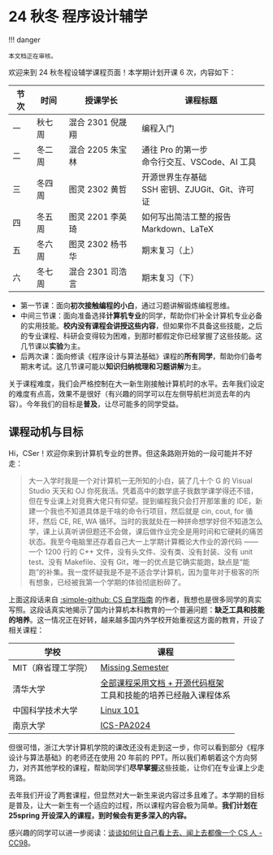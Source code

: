 # 24 秋冬 程序设计辅学

!!! danger

    本文档正在审核。

欢迎来到 24 秋冬程设辅学课程页面！本学期计划开课 6 次，内容如下：

| 节次 | 时间 | 授课学长 | 课程标题 |
| --- | --- | --- | --- |
| 一 | 秋七周 | 混合 2301 倪晟翔 | 编程入门 |
| 二 | 冬二周 | 混合 2205 朱宝林 | 通往 Pro 的第一步<br>命令行交互、VSCode、AI 工具 |
| 三 | 冬四周 | 图灵 2302 黄哲 | 开源世界生存基础<br>SSH 密钥、ZJUGit、Git、许可证 |
| 四 | 冬五周 | 图灵 2201 李英琦 | 如何写出简洁工整的报告<br>Markdown、LaTeX |
| 五 | 冬六周 | 图灵 2302 杨书华 | 期末复习（上） |
| 六 | 冬七周 | 混合 2301 司浩言 | 期末复习（下） |

- 第一节课：面向**初次接触编程的小白**，通过习题讲解锻炼编程思维。
- 中间三节课：面向准备选择**计算机专业**的同学，帮助你们补全计算机专业必备的实用技能。**校内没有课程会讲授这些内容**，但如果你不具备这些技能，之后的专业课程、科研会变得较为困难，到那时都假定你已经掌握了这些技能。这几节课以**实验**为主。
- 后两次课：面向修读《程序设计与算法基础》课程的**所有同学**，帮助你们备考期末考试。这几节课可能以**知识归纳梳理和习题讲解**为主。

关于课程难度，我们会严格控制在大一新生刚接触计算机时的水平。去年我们设定的难度有点高，效果不是很好（有兴趣的同学可以在左侧导航栏浏览去年的内容）。今年我们的目标是**普及**，让尽可能多的同学受益。

## 课程动机与目标

Hi，CSer！欢迎你来到计算机专业的世界。但这条路刚开始的一段可能并不好走：

> 大一入学时我是一个对计算机一无所知的小白，装了几十个 G 的 Visual Studio 天天和 OJ 你死我活。凭着高中的数学底子我数学课学得还不错，但在专业课上对竞赛大佬只有仰望。提到编程我只会打开那笨重的 IDE，新建一个我也不知道具体是干啥的命令行项目，然后就是 cin, cout, for 循环，然后 CE, RE, WA 循环。当时的我就处在一种拼命想学好但不知道怎么学，课上认真听讲但题还不会做，课后做作业完全是用时间和它硬耗的痛苦状态。我至今电脑里还存着自己大一上学期计算概论大作业的源代码 —— 一个 1200 行的 C++ 文件，没有头文件、没有类、没有封装、没有 unit test、没有 Makefile、没有 Git，唯一的优点是它确实能跑，缺点是“能跑”的补集。我一度怀疑我是不是不适合学计算机，因为童年对于极客的所有想象，已经被我第一个学期的体验彻底粉碎了。

上面这段话来自 [:simple-github: CS 自学指南](https://csdiy.wiki/#cs61a) 的作者，我想也是很多同学的真实写照。这段话真实地揭示了国内计算机本科教育的一个普遍问题：**缺乏工具和技能的培养**。这一情况正在好转，越来越多国内外学校开始重视这方面的教育，开设了相关课程：

| 学校 | 课程 |
| --- | --- |
| MIT（麻省理工学院） | [Missing Semester](https://missing.csail.mit.edu/) |
| 清华大学 | [全部课程采用文档 + 开源代码框架](https://box.nju.edu.cn/d/5a0b85af3297421ca994/files/?p=%2F1-%E6%88%91%E4%BB%AC%E5%9C%A8%E6%B8%85%E5%8D%8E%E7%9A%84%E5%BC%80%E6%BA%90%E6%95%85%E4%BA%8B.pdf)<br />工具和技能的培养已经融入课程体系 |
| 中国科学技术大学 | [Linux 101](https://101.lug.ustc.edu.cn/) |
| 南京大学 | [ICS-PA2024](https://www.bilibili.com/video/BV11BpFe4EmM/) |

但很可惜，浙江大学计算机学院的课改还没有走到这一步，你可以看到部分《程序设计与算法基础》的老师还在使用 20 年前的 PPT。所以我们希朝着这个方向努力，对齐其他学校的课程，帮助同学们**尽早掌握**这些技能，让你们在专业课上少走弯路。

去年我们开设了两套课程，但显然对大一新生来说内容过多且难了。本学期的目标是普及，让大一新生有一个适应的过程，所以课程内容会极为简单。**我们计划在 25spring 开设深入的课程，到时候会有更多深入的内容。**

感兴趣的同学可以进一步阅读：[谈谈如何让自己看上去、闻上去都像一个 CS 人 - CC98](https://www.cc98.org/topic/5370849)。
